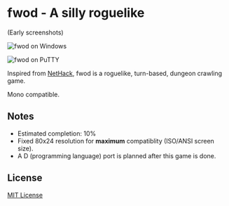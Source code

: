 # fwod - A silly roguelike

(Early screenshots)

![fwod on Windows](http://didi.wcantin.ca/pages/fwod/img1.png)

![fwod on PuTTY](http://didi.wcantin.ca/pages/fwod/img3.png)

Inspired from [NetHack](https://en.wikipedia.org/wiki/NetHack), fwod is a roguelike, turn-based, dungeon crawling game.

Mono compatible.

## Notes

- Estimated completion: 10%
- Fixed 80x24 resolution for **maximum** compatiblity (ISO/ANSI screen size).
- A D (programming language) port is planned after this game is done.

## License
[MIT License](LICENSE)